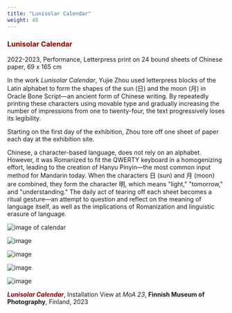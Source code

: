```yaml
---
title: "Lunisolar Calendar"
weight: 45
---
```


### **<span style="color: #850000;">Lunisolar Calendar</span>**

2022-2023, Performance, Letterpress print on 24 bound sheets of Chinese paper, 69 x 165 cm
 
In the work *Lunisolar Calendar*, Yujie Zhou used letterpress blocks of the Latin alphabet to form the shapes of the sun (日) and the moon (月) in Oracle Bone Script—an ancient form of Chinese writing. By repeatedly printing these characters using movable type and gradually increasing the number of impressions from one to twenty-four, the text progressively loses its legibility.

Starting on the first day of the exhibition, Zhou tore off one sheet of paper each day at the exhibition site.

Chinese, a character-based language, does not rely on an alphabet. However, it was Romanized to fit the QWERTY keyboard in a homogenizing effort, leading to the creation of Hanyu Pinyin—the most common input method for Mandarin today. When the characters 日 (sun) and 月 (moon) are combined, they form the character 明, which means "light," "tomorrow," and "understanding." The daily act of tearing off each sheet becomes a ritual gesture—an attempt to question and reflect on the meaning of language itself, as well as the implications of Romanization and linguistic erasure of language.

![image of calendar](/images/frontpage/calendar-install.JPG)  

![image](calendar.jpg)    


![image](calendar-1.jpg)    

![image](calendar-2.jpg)   

![image](calendar-2-2.jpg)   


***<span style="color: #850000;">Lunisolar Calendar</span>***, Installation View at *MoA 23*, **Finnish Museum of Photography**, Finland, 2023

